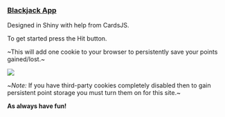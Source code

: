 ### [Blackjack App](https://aholmes23.shinyapps.io/BlackJackApp/)

Designed in Shiny with help from CardsJS. 

To get started press the Hit button. 

~This will add one cookie to your browser to persistently save your points gained/lost.~
  
![](https://github.com/AlexanderHolmes0/BlackJackApp/blob/main/NewAnimation.gif)

~*Note:* If you have third-party cookies completely disabled then to gain persistent point storage you must turn them on for this site.~

**As always have fun!**
